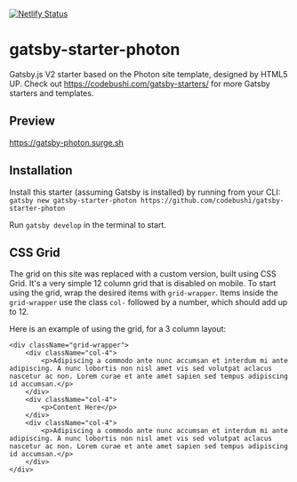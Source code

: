 [![Netlify Status](https://api.netlify.com/api/v1/badges/959c6725-57d8-4c9c-854d-75f9c83d2f3d/deploy-status)](https://app.netlify.com/sites/practical-carson-c0e9a5/deploys)

# gatsby-starter-photon
Gatsby.js V2 starter based on the Photon site template, designed by HTML5 UP. Check out https://codebushi.com/gatsby-starters/ for more Gatsby starters and templates.

## Preview

https://gatsby-photon.surge.sh

## Installation

Install this starter (assuming Gatsby is installed) by running from your CLI:
`gatsby new gatsby-starter-photon https://github.com/codebushi/gatsby-starter-photon`

Run `gatsby develop` in the terminal to start.

## CSS Grid

The grid on this site was replaced with a custom version, built using CSS Grid. It's a very simple 12 column grid that is disabled on mobile. To start using the grid, wrap the desired items with `grid-wrapper`. Items inside the `grid-wrapper` use the class `col-` followed by a number, which should add up to 12.

Here is an example of using the grid, for a 3 column layout:

```
<div className="grid-wrapper">
    <div className="col-4">
        <p>Adipiscing a commodo ante nunc accumsan et interdum mi ante adipiscing. A nunc lobortis non nisl amet vis sed volutpat aclacus nascetur ac non. Lorem curae et ante amet sapien sed tempus adipiscing id accumsan.</p>
    </div>
    <div className="col-4">
        <p>Content Here</p>
    </div>
    <div className="col-4">
        <p>Adipiscing a commodo ante nunc accumsan et interdum mi ante adipiscing. A nunc lobortis non nisl amet vis sed volutpat aclacus nascetur ac non. Lorem curae et ante amet sapien sed tempus adipiscing id accumsan.</p>
    </div>
</div>
```
